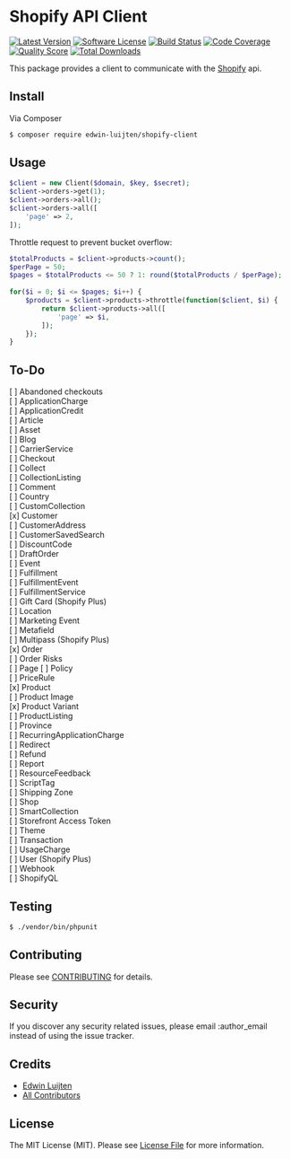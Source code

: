 # Shopify API Client

[![Latest Version](https://img.shields.io/github/release/edwin-luijten/shopify-client.svg?style=flat)](https://github.com/Edwin-Luijten/shopify-client/releases)
[![Software License](https://img.shields.io/badge/license-MIT-brightgreen.svg?style=flat-square)](LICENSE.md)
[![Build Status](https://img.shields.io/travis/Edwin-Luijten/shopify-client/develop.svg?style=flat-square)](https://travis-ci.org/Edwin-Luijten/shopify-client)
[![Code Coverage](https://img.shields.io/scrutinizer/coverage/g/Edwin-Luijten/shopify-client.svg?style=flat-square)](https://scrutinizer-ci.com/g/Edwin-Luijten/shopify-client/?branch=develop)
[![Quality Score](https://img.shields.io/scrutinizer/g/Edwin-Luijten/shopify-client.svg?style=flat-square)](https://scrutinizer-ci.com/g/Edwin-Luijten/shopify-client/?branch=develop)
[![Total Downloads](https://img.shields.io/packagist/dt/edwin-luijten/shopify-client.svg?style=flat-square)](https://packagist.org/packages/edwin-luijten/shopify-client)

This package provides a client to communicate with the [Shopify](https://help.shopify.com/api/getting-started) api.

## Install

Via Composer

``` bash
$ composer require edwin-luijten/shopify-client
```

## Usage

``` php
$client = new Client($domain, $key, $secret);
$client->orders->get(1);  
$client->orders->all();
$client->orders->all([
    'page' => 2,
]);
```

Throttle request to prevent bucket overflow:  

``` php
$totalProducts = $client->products->count();
$perPage = 50;
$pages = $totalProducts <= 50 ? 1: round($totalProducts / $perPage);
  
for($i = 0; $i <= $pages; $i++) {
    $products = $client->products->throttle(function($client, $i) {
        return $client->products->all([
            'page' => $i,
        ]);
    });
}
```

## To-Do

[ ] Abandoned checkouts  
[ ] ApplicationCharge  
[ ] ApplicationCredit  
[ ] Article  
[ ] Asset  
[ ] Blog  
[ ] CarrierService  
[ ] Checkout  
[ ] Collect  
[ ] CollectionListing  
[ ] Comment  
[ ] Country  
[ ] CustomCollection  
[x] Customer  
[ ] CustomerAddress  
[ ] CustomerSavedSearch  
[ ] DiscountCode  
[ ] DraftOrder  
[ ] Event  
[ ] Fulfillment  
[ ] FulfillmentEvent  
[ ] FulfillmentService  
[ ] Gift Card (Shopify Plus)  
[ ] Location  
[ ] Marketing Event  
[ ] Metafield  
[ ] Multipass (Shopify Plus)  
[x] Order  
[ ] Order Risks  
[ ] Page
[ ] Policy  
[ ] PriceRule  
[x] Product  
[ ] Product Image  
[x] Product Variant  
[ ] ProductListing  
[ ] Province  
[ ] RecurringApplicationCharge  
[ ] Redirect  
[ ] Refund  
[ ] Report  
[ ] ResourceFeedback  
[ ] ScriptTag  
[ ] Shipping Zone  
[ ] Shop  
[ ] SmartCollection  
[ ] Storefront Access Token  
[ ] Theme  
[ ] Transaction  
[ ] UsageCharge  
[ ] User (Shopify Plus)  
[ ] Webhook  
[ ] ShopifyQL  



## Testing

``` bash
$ ./vendor/bin/phpunit
```

## Contributing

Please see [CONTRIBUTING](CONTRIBUTING.md) for details.

## Security

If you discover any security related issues, please email :author_email instead of using the issue tracker.

## Credits

- [Edwin Luijten](https://github.com/Edwin-Luijten)
- [All Contributors](https://github.com/Edwin-Luijten/shopify-client/graphs/contributors)

## License

The MIT License (MIT). Please see [License File](LICENSE.md) for more information.